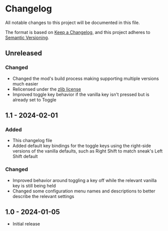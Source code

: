 # Changelog

All notable changes to this project will be documented in this file.

The format is based on [Keep a Changelog](https://keepachangelog.com/en/1.0.0/),
and this project adheres to [Semantic Versioning](https://semver.org/spec/v2.0.0.html).

## Unreleased

### Changed

- Changed the mod's build process making supporting multiple versions much easier
- Relicensed under the [zlib license](LICENSE)
- Improved toggle key behavior if the vanilla key isn't pressed but is already set to Toggle

## 1.1 - 2024-02-01

### Added

- This changelog file
- Added default key bindings for the toggle keys using the right-side versions of the vanilla defaults, such as Right Shift to match sneak's Left Shift default

### Changed

- Improved behavior around toggling a key off while the relevant vanilla key is still being held
- Changed some configuration menu names and descriptions to better describe the relevant settings

## 1.0 - 2024-01-05

- Initial release
